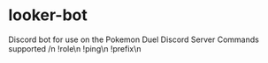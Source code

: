 # looker-bot
Discord bot for use on the Pokemon Duel Discord Server
Commands supported /n
  !role\n
  !ping\n
  !prefix\n
